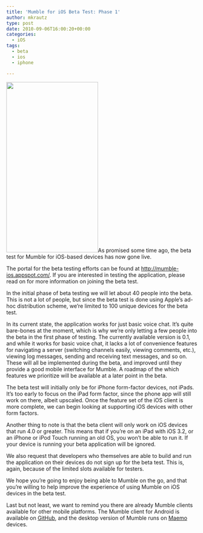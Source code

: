 ```yaml
---
title: 'Mumble for iOS Beta Test: Phase 1'
author: mkrautz
type: post
date: 2010-09-06T16:00:20+00:00
categories:
  - iOS
tags:
  - beta
  - ios
  - iphone

---
```

<a rel="attachment wp-att-114" href="http://blog.mumble.info/mumble-for-ios-beta-test-phase1/iphone/"><img class="alignleft size-full wp-image-114" title="Mumble for iOS" src="http://blog.mumble.info/wp-uploads/2010/08/iphone.png" alt="" width="242" height="450" /></a>As promised some time ago, the beta test for Mumble for iOS-based devices has now gone live.

The portal for the beta testing efforts can be found at <a title="Mumble for iOS Beta Portal" href="http://mumble-ios.appspot.com/" target="_blank">http://mumble-ios.appspot.com/</a>. If you are interested in testing the application, please read on for more information on joining the beta test.

<!--more-->

In the initial phase of beta testing we will let about 40 people into the beta. This is not a lot of people, but since the beta test is done using Apple&#8217;s ad-hoc distribution scheme, we&#8217;re limited to 100 unique devices for the beta test.

In its current state, the application works for just basic voice chat. It&#8217;s quite bare-bones at the moment, which is why we&#8217;re only letting a few people into the beta in the first phase of testing. The currently available version is 0.1, and while it works for basic voice chat, it lacks a lot of convenience features for navigating a server (switching channels easily, viewing comments, etc.), viewing log messages, sending and receiving text messages, and so on. These will all be implemented during the beta, and improved until they provide a good mobile interface for Mumble. A roadmap of the which features we prioritize will be available at a later point in the beta.

The beta test will initially only be for iPhone form-factor devices, not iPads. It&#8217;s too early to focus on the iPad form factor, since the phone app will still work on there, albeit upscaled. Once the feature set of the iOS client is more complete, we can begin looking at supporting iOS devices with other form factors.

Another thing to note is that the beta client will only work on iOS devices that run 4.0 or greater. This means that if you&#8217;re on an iPad with iOS 3.2, or an iPhone or iPod Touch running an old OS, you won&#8217;t be able to run it. If your device is running your beta application will be ignored.

We also request that developers who themselves are able to build and run the application on their devices do not sign up for the beta test. This is, again, because of the limited slots available for testers.

We hope you&#8217;re going to enjoy being able to Mumble on the go, and that you&#8217;re willing to help improve the experience of using Mumble on iOS devices in the beta test.

Last but not least, we want to remind you there are already Mumble clients available for other mobile platforms. The Mumble client for Android is available on [GitHub][1], and the desktop version of Mumble runs on [Maemo][2] devices.

 [1]: http://github.com/pcgod/mumble-android "Mumble for Android"
 [2]: http://maemo.org/packages/view/mumble/ "Mumble for Maemo"